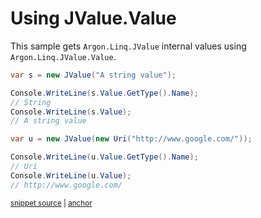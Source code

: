 # Using JValue.Value

This sample gets `Argon.Linq.JValue` internal values using `Argon.Linq.JValue.Value`.

<!-- snippet: JValueValue -->
<a id='snippet-jvaluevalue'></a>
```cs
var s = new JValue("A string value");

Console.WriteLine(s.Value.GetType().Name);
// String
Console.WriteLine(s.Value);
// A string value

var u = new JValue(new Uri("http://www.google.com/"));

Console.WriteLine(u.Value.GetType().Name);
// Uri
Console.WriteLine(u.Value);
// http://www.google.com/
```
<sup><a href='/Src/Tests/Documentation/Samples/Linq/JValueValue.cs#L35-L49' title='Snippet source file'>snippet source</a> | <a href='#snippet-jvaluevalue' title='Start of snippet'>anchor</a></sup>
<!-- endSnippet -->
